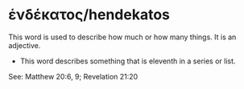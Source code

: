 # ἑνδέκατος/hendekatos

This word is used to describe how much or how many things. It is an adjective.

* This word describes something that is eleventh in a series or list. 

See: Matthew 20:6, 9; Revelation 21:20
